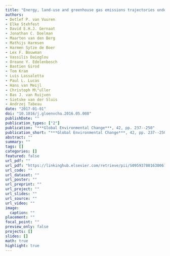 ```yaml
---
title: "Energy, land-use and greenhouse gas emissions trajectories under a green growth paradigm"
authors: 
- Detlef P. van Vuuren
- Elke Stehfest
- David E.H.J. Gernaat
- Jonathan C. Doelman
- Maarten van den Berg
- Mathijs Harmsen
- Harmen Sytze de Boer
- Lex F. Bouwman
- Vassilis Daioglou
- Oreane Y. Edelenbosch
- Bastien Girod
- Tom Kram
- Luis Lassaletta
- Paul L. Lucas
- Hans van Meijl
- Christoph M\"uller
- Bas J. van Ruijven
- Sietske van der Sluis
- Andrzej Tabeau
date: "2017-01-01"
doi: "10.1016/j.gloenvcha.2016.05.008"
publishDate: ""
publication_types: ["2"]
publication: "***Global Environmental Change***, 42, pp. 237--250"
publication_short: "***Global Environmental Change***, 42, pp. 237--250"
abstract: ""
summary: ""
tags: []
categories: []
featured: false
url_pdf: ""
url_pdf: "https://linkinghub.elsevier.com/retrieve/pii/S095937801630067X"
url_code: ""
url_dataset: ""
url_poster: ""
url_preprint: ""
url_project: ""
url_slides: ""
url_source: ""
url_video: ""
image: 
  caption: ""
placement: ""
focal_point: ""
preview_only: false
projects: []
slides: []
math: true
highlight: true
---
```

